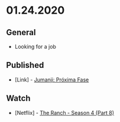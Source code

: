 # 01.24.2020

## General

- Looking for a job

## Published

- \[Link\] - [Jumanji: Próxima Fase](https://nerdcalistenico.com.br/imhomovies/opinioes/em-cartaz/jumanji-the-next-level/)

## Watch

- \[Netflix\] - [The Ranch - Season 4 (Part 8)](https://www.themoviedb.org/tv/65493-the-ranch/season/4)
